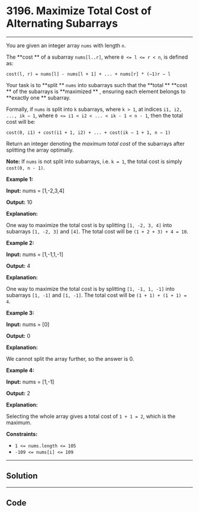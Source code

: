 # 3196. Maximize Total Cost of Alternating Subarrays

---

You are given an integer array `nums` with length `n`.

The **cost ** of a subarray `nums[l..r]`, where `0 <= l <= r < n`, is defined as:

`cost(l, r) = nums[l] - nums[l + 1] + ... + nums[r] * (−1)r − l`

Your task is to **split ** `nums` into subarrays such that the **total ** **cost ** of the subarrays is **maximized ** , ensuring each element belongs to **exactly one ** subarray.

Formally, if `nums` is split into `k` subarrays, where `k > 1`, at indices `i1, i2, ..., ik − 1`, where `0 <= i1 < i2 < ... < ik - 1 < n - 1`, then the total cost will be:

`cost(0, i1) + cost(i1 + 1, i2) + ... + cost(ik − 1 + 1, n − 1)`

Return an integer denoting the _maximum total cost_ of the subarrays after splitting the array optimally.

**Note:** If `nums` is not split into subarrays, i.e. `k = 1`, the total cost is simply `cost(0, n - 1)`.

 

**Example 1:**

**Input:** nums = [1,-2,3,4]

**Output:** 10

**Explanation:**

One way to maximize the total cost is by splitting `[1, -2, 3, 4]` into subarrays `[1, -2, 3]` and `[4]`. The total cost will be `(1 + 2 + 3) + 4 = 10`.

**Example 2:**

**Input:** nums = [1,-1,1,-1]

**Output:** 4

**Explanation:**

One way to maximize the total cost is by splitting `[1, -1, 1, -1]` into subarrays `[1, -1]` and `[1, -1]`. The total cost will be `(1 + 1) + (1 + 1) = 4`.

**Example 3:**

**Input:** nums = [0]

**Output:** 0

**Explanation:**

We cannot split the array further, so the answer is 0.

**Example 4:**

**Input:** nums = [1,-1]

**Output:** 2

**Explanation:**

Selecting the whole array gives a total cost of `1 + 1 = 2`, which is the maximum.

 

**Constraints:**

  * `1 <= nums.length <= 105`
  * `-109 <= nums[i] <= 109`

---

## Solution



---

## Code
```python


```
